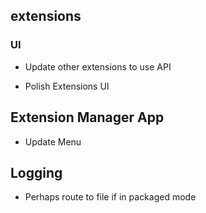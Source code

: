 ## extensions

### UI

- Update other extensions to use API


- Polish Extensions UI

## Extension Manager App

- Update Menu

## Logging

- Perhaps route to file if in packaged mode